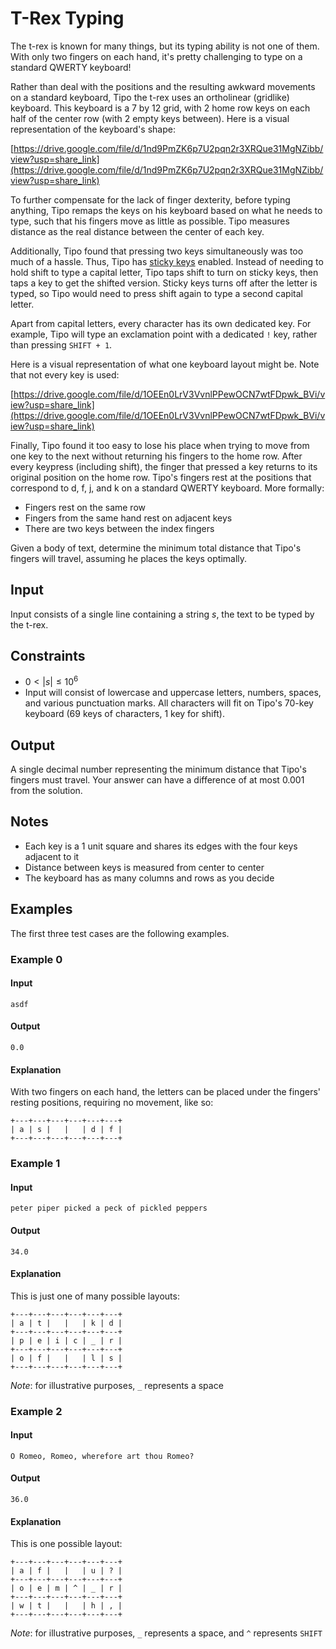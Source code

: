 # T-Rex Typing
The t-rex is known for many things, but its typing ability is not one of them. With only two fingers on each hand, it's pretty challenging to type on a standard QWERTY keyboard! 

Rather than deal with the positions and the resulting awkward movements on a standard keyboard, Tipo the t-rex uses an ortholinear (gridlike) keyboard. This keyboard is a 7 by 12 grid, with 2 home row keys on each half of the center row (with 2 empty keys between). Here is a visual representation of the keyboard's shape:

[https://drive.google.com/file/d/1nd9PmZK6p7U2pqn2r3XRQue31MgNZibb/view?usp=share_link](https://drive.google.com/file/d/1nd9PmZK6p7U2pqn2r3XRQue31MgNZibb/view?usp=share_link)

To further compensate for the lack of finger dexterity, before typing anything, Tipo remaps the keys on his keyboard based on what he needs to type, such that his fingers move as little as possible. Tipo measures distance as the real distance between the center of each key.

Additionally, Tipo found that pressing two keys simultaneously was too much of a hassle. Thus, Tipo has [sticky keys](https://en.wikipedia.org/wiki/Sticky_keys) enabled. Instead of needing to hold shift to type a capital letter, Tipo taps shift to turn on sticky keys, then taps a key to get the shifted version. Sticky keys turns off after the letter is typed, so Tipo would need to press shift again to type a second capital letter.

Apart from capital letters, every character has its own dedicated key. For example, Tipo will type an exclamation point with a dedicated `!` key, rather than pressing `SHIFT + 1`.

Here is a visual representation of what one keyboard layout might be. Note that not every key is used:

[https://drive.google.com/file/d/1OEEn0LrV3VvnlPPewOCN7wtFDpwk_BVi/view?usp=share_link](https://drive.google.com/file/d/1OEEn0LrV3VvnlPPewOCN7wtFDpwk_BVi/view?usp=share_link)

Finally, Tipo found it too easy to lose his place when trying to move from one key to the next without returning his fingers to the home row. After every keypress (including shift), the finger that pressed a key returns to its original position on the home row. Tipo's fingers rest at the positions that correspond to d, f, j, and k on a standard QWERTY keyboard. More formally:

* Fingers rest on the same row
* Fingers from the same hand rest on adjacent keys
* There are two keys between the index fingers

Given a body of text, determine the minimum total distance that Tipo's fingers will travel, assuming he places the keys optimally.

## Input
Input consists of a single line containing a string $s$, the text to be typed by the t-rex.

## Constraints
* $0 < |s| \leq 10^6$
* Input will consist of lowercase and uppercase letters, numbers, spaces, and various punctuation marks. All characters will fit on Tipo's 70-key keyboard (69 keys of characters, 1 key for shift).

## Output
A single decimal number representing the minimum distance that Tipo's fingers must travel. Your answer can have a difference of at most $0.001$ from the solution.

## Notes
* Each key is a 1 unit square and shares its edges with the four keys adjacent to it
* Distance between keys is measured from center to center
* The keyboard has as many columns and rows as you decide

## Examples
The first three test cases are the following examples.

### Example 0
#### Input
```
asdf
```

#### Output
```
0.0
```

#### Explanation
With two fingers on each hand, the letters can be placed under the fingers' resting positions, requiring no movement, like so:
```
+---+---+---+---+---+---+
| a | s |   |   | d | f |
+---+---+---+---+---+---+
```

### Example 1
#### Input
```
peter piper picked a peck of pickled peppers
```

#### Output
```
34.0
```

#### Explanation
This is just one of many possible layouts:
```
+---+---+---+---+---+---+
| a | t |   |   | k | d |
+---+---+---+---+---+---+
| p | e | i | c | _ | r |
+---+---+---+---+---+---+
| o | f |   |   | l | s |
+---+---+---+---+---+---+
```
*Note*: for illustrative purposes, `_` represents a space

### Example 2
#### Input
```
O Romeo, Romeo, wherefore art thou Romeo?
```

#### Output
```
36.0
```

#### Explanation
This is one possible layout:
```
+---+---+---+---+---+---+
| a | f |   |   | u | ? |
+---+---+---+---+---+---+
| o | e | m | ^ | _ | r |
+---+---+---+---+---+---+
| w | t |   |   | h | , |
+---+---+---+---+---+---+
```
*Note*: for illustrative purposes, `_` represents a space, and `^` represents `SHIFT`

